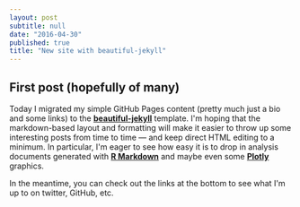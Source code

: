 ```yaml
---
layout: post
subtitle: null
date: "2016-04-30"
published: true
title: "New site with beautiful-jekyll"
---
```

## First post (hopefully of many)

Today I migrated my simple GitHub Pages content (pretty much just a bio and some links) to the [**beautiful-jekyll**](https://github.com/daattali/beautiful-jekyll) template. I'm hoping that the markdown-based layout and formatting will make it easier to throw up some interesting posts from time to time &mdash; and keep direct HTML editing to a minimum. In particular, I'm eager to see how easy it is to drop in analysis documents generated with [**R Markdown**](http://rmarkdown.rstudio.com/) and maybe even some [**Plotly**](https://plot.ly/) graphics.

In the meantime, you can check out the links at the bottom to see what I'm up to on twitter, GitHub, etc.
